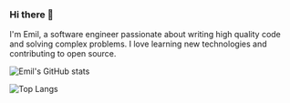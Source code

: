 ### Hi there 👋

I'm Emil, a software engineer passionate about writing high quality code and solving complex problems. I love learning new technologies and contributing to open source.

<!--
**Emilprivate/Emilprivate** is a ✨ _special_ ✨ repository because its `README.md` (this file) appears on your GitHub profile.

Here are some ideas to get you started:

- 🔭 I’m currently working on my project [ProjectName](GitHub_Link_to_Project)
- 🌱 I’m currently learning [What you are learning]
- 👯 I’m looking to collaborate on [What kind of projects you want to collaborate on]
- 🤔 I’m looking for help with [What you need help with]
- 💬 Ask me about [What you can help others with]
- 📫 How to reach me: [Your contact info]
- 😄 Pronouns: [Your pronouns]
- ⚡ Fun fact: [A fun fact about you]
-->

![Emil's GitHub stats](https://github-readme-stats.vercel.app/api?username=Emilprivate&show_icons=true&theme=radical)

![Top Langs](https://github-readme-stats.vercel.app/api/top-langs/?username=Emilprivate&layout=compact&theme=radical)

